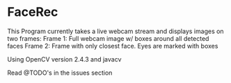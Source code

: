 FaceRec
=======

This Program currently takes a live webcam stream and displays images on two frames:
Frame 1: Full webcam image w/ boxes around all detected faces
Frame 2: Frame with only closest face.  Eyes are marked with boxes

Using OpenCV version 2.4.3 and javacv

Read @TODO's in the issues section
